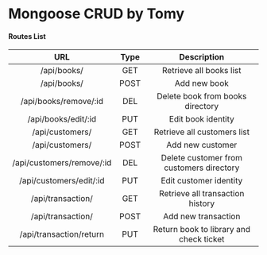 # Mongoose CRUD by Tomy

#### Routes List
| URL | Type | Description |
|:---:|:----:|:-----------:|
| /api/books/ | GET | Retrieve all books list |
| /api/books/ | POST | Add new book |
| /api/books/remove/:id | DEL | Delete book from books directory |
| /api/books/edit/:id | PUT | Edit book identity |
| /api/customers/ | GET | Retrieve all customers list |
| /api/customers/ | POST | Add new customer |
| /api/customers/remove/:id | DEL | Delete customer from customers directory|
| /api/customers/edit/:id | PUT | Edit customer identity |
| /api/transaction/ | GET | Retrieve all transaction history |
| /api/transaction/ | POST | Add new transaction |
| /api/transaction/return | PUT | Return book to library and check ticket |
